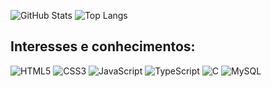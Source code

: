 

![GitHub Stats](https://github-readme-stats.vercel.app/api?username=Michelyserras&theme=transparent&bg_color=000&border_color=B3F5ED&show_icons=true&icon_color=33FFE6&title_color=33FFE6&text_color=FFF) 
![Top Langs](https://github-readme-stats-git-masterrstaa-rickstaa.vercel.app/api/top-langs/?username=Michelyserras&bg_color=000&border_color=B3F5ED&title_color=33FFE6&text_color=FFF)

## Interesses e conhecimentos: 
![HTML5](https://img.shields.io/badge/HTML5-E34F26?style=for-the-badge&logo=html5&logoColor=white) 
![CSS3](https://img.shields.io/badge/CSS3-1572B6?style=for-the-badge&logo=css3&logoColor=white)
![JavaScript](https://img.shields.io/badge/JavaScript-F7DF1E?style=for-the-badge&logo=javascript&logoColor=black)
![TypeScript](https://img.shields.io/badge/TypeScript-007ACC?style=for-the-badge&logo=typescript&logoColor=white)
![C](https://img.shields.io/badge/C-00599C?style=for-the-badge&logo=c&logoColor=white)
![MySQL](https://img.shields.io/badge/MySQL-00000F?style=for-the-badge&logo=mysql&logoColor=white)

<!---
Michelyserras/Michelyserras is a ✨ special ✨ repository because its `README.md` (this file) appears on your GitHub profile.
You can click the Preview link to take a look at your changes.
--->
